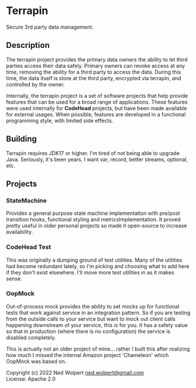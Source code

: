 # Terrapin

Secure 3rd party data management.

## Description

The terrapin project provides the primary data owners the ability to let third
parties access their data safely. Primary owners can revoke access at any time,
removing the ability for a third party to access the data. During this time, the
data itself is store at the third party, encrypted via terrapin, and controlled
by the owner.

Internally, the terrapin project is a set of software projects that help provide
features that can be used for a broad range of applications. These features were
used internally for **CodeHead** projects, but have been made available for
external usages. When possible, features are developed in a functional
programming style, with limited side effects.

## Building

Terrapin requires JDK17 or higher. I'm tired of not being able to upgrade Java.
Seriously, it's been years. I want var, record, better streams, optional, etc.

## Projects

### StateMachine

Provides a general purpose state machine implementation with pre/post transition
hooks, functional styling and metricsImplementation. It proved pretty useful in
older personal projects so made it open-source to increase availability.

### CodeHead Test

This was originally a dumping ground of test utilities. Many of the utilities
had become redundant lately, so I'm picking and choosing what to add here if
they don't exist elsewhere. I'll move more test utilities in as it makes sense.

### OopMock

Out-of-process mock provides the ability to set mocks up for functional tests
that work against service in an integration pattern. So if you are testing from
the outside calls to your service but want to mock out client calls happening
downstream of your service, this is for you. It has a safety value so that in
production (where there is no configuration) the service is disabled completely.

This is actually not an older project of mine... rather I built this after
realizing how much I missed the internal Amazon project 'Chameleon' which
OopMock was based on.

Copyright (c) 2022 Ned Wolpert <ned.wolpert@gmail.com>  
License: Apache 2.0